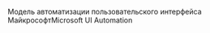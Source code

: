 <span data-ttu-id="e81ed-101">Модель автоматизации пользовательского интерфейса Майкрософт</span><span class="sxs-lookup"><span data-stu-id="e81ed-101">Microsoft UI Automation</span></span>